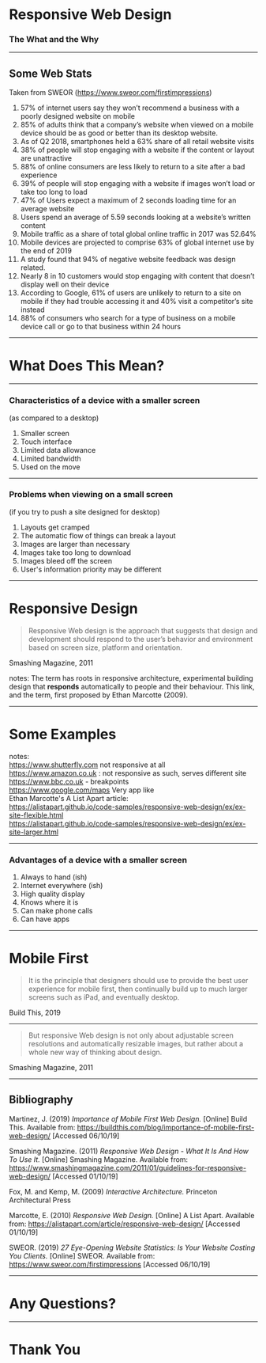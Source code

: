 # Responsive Web Design
### The What and the Why

---

## Some Web Stats
Taken from SWEOR (https://www.sweor.com/firstimpressions)

1. 57% of internet users say they won’t recommend a business with a poorly designed website on mobile <!-- .element: class="fragment" --> 
2. 85% of adults think that a company’s website when viewed on a mobile device should be as good or better than its desktop website. <!-- .element: class="fragment" --> 
3. As of Q2 2018, smartphones held a 63% share of all retail website visits <!-- .element: class="fragment" --> 
4. 38% of people will stop engaging with a website if the content or layout are unattractive <!-- .element: class="fragment" --> 
5. 88% of online consumers are less likely to return to a site after a bad experience <!-- .element: class="fragment" --> 
6. 39% of people will stop engaging with a website if images won’t load or take too long to load <!-- .element: class="fragment" --> 
7. 47% of Users expect a maximum of 2 seconds loading time for an average website <!-- .element: class="fragment" --> 
8. Users spend an average of 5.59 seconds looking at a website’s written content <!-- .element: class="fragment" --> 
9. Mobile traffic as a share of total global online traffic in 2017 was 52.64% <!-- .element: class="fragment" --> 
10. Mobile devices are projected to comprise 63% of global internet use by the end of 2019 <!-- .element: class="fragment" --> 
11. A study found that 94% of negative website feedback was design related. <!-- .element: class="fragment" --> 
12. Nearly 8 in 10 customers would stop engaging with content that doesn’t display well on their device <!-- .element: class="fragment" --> 
13. According to Google, 61% of users are unlikely to return to a site on mobile if they had trouble accessing it and 40% visit a competitor’s site instead <!-- .element: class="fragment" --> 
14. 88% of consumers who search for a type of business on a mobile device call or go to that business within 24 hours <!-- .element: class="fragment" --> 

---

# What Does This Mean?

---

### Characteristics of a device with a smaller screen
(as compared to a desktop)

1. Smaller screen <!-- .element: class="fragment" --> 
2. Touch interface <!-- .element: class="fragment" --> 
3. Limited data allowance <!-- .element: class="fragment" --> 
4. Limited bandwidth <!-- .element: class="fragment" --> 
5. Used on the move <!-- .element: class="fragment" --> 

---

### Problems when viewing on a small screen
(if you try to push a site designed for desktop)

1. Layouts get cramped <!-- .element: class="fragment" --> 
2. The automatic flow of things can break a layout <!-- .element: class="fragment" --> 
3. Images are larger than necessary <!-- .element: class="fragment" --> 
4. Images take too long to download <!-- .element: class="fragment" --> 
4. Images bleed off the screen <!-- .element: class="fragment" --> 
5. User's information priority may be different <!-- .element: class="fragment" --> 

---

# Responsive Design

>Responsive Web design is the approach that suggests that design and development should respond to the user’s behavior and environment based on screen size, platform and orientation.

Smashing Magazine, 2011

notes: The term has roots in responsive architecture, experimental building design that **responds** automatically to people and their behaviour. This link, and the term, first proposed by Ethan Marcotte (2009).

---

# Some Examples

notes:  
<https://www.shutterfly.com> not responsive at all  
<https://www.amazon.co.uk> : not responsive as such, serves different site  
<https://www.bbc.co.uk> - breakpoints  
<https://www.google.com/maps> Very app like  
Ethan Marcotte's A List Apart article:  
<https://alistapart.github.io/code-samples/responsive-web-design/ex/ex-site-flexible.html>  
<https://alistapart.github.io/code-samples/responsive-web-design/ex/ex-site-larger.html>  

---

### Advantages of a device with a smaller screen

1. Always to hand (ish) <!-- .element: class="fragment" --> 
2. Internet everywhere (ish) <!-- .element: class="fragment" --> 
3. High quality display <!-- .element: class="fragment" --> 
4. Knows where it is <!-- .element: class="fragment" --> 
5. Can make phone calls <!-- .element: class="fragment" --> 
6. Can have apps <!-- .element: class="fragment" --> 

---


# Mobile First

>It is the principle that designers should use to provide the best user experience for mobile first, then continually build up to much larger screens such as iPad, and eventually desktop.

Build This, 2019

---

>But responsive Web design is not only about adjustable screen resolutions and automatically resizable images, but rather about a whole new way of thinking about design.  

Smashing Magazine, 2011

---

## Bibliography

Martinez, J. (2019) *Importance of Mobile First Web Design.* [Online] Build This. Available from: https://buildthis.com/blog/importance-of-mobile-first-web-design/ [Accessed 06/10/19]

Smashing Magazine. (2011) *Responsive Web Design - What It Is And How To Use It.* [Online] Smashing Magazine. Available from: https://www.smashingmagazine.com/2011/01/guidelines-for-responsive-web-design/ [Accessed 01/10/19]

Fox, M. and Kemp, M. (2009) *Interactive Architecture.* Princeton Architectural Press

Marcotte, E. (2010) *Responsive Web Design.* [Online] A List Apart. Available from: https://alistapart.com/article/responsive-web-design/ [Accessed 01/10/19]

SWEOR. (2019) *27 Eye-Opening Website Statistics: Is Your Website Costing You Clients.* [Online] SWEOR. Available from: https://www.sweor.com/firstimpressions [Accessed 06/10/19]

---

# Any Questions?

---

# Thank You



